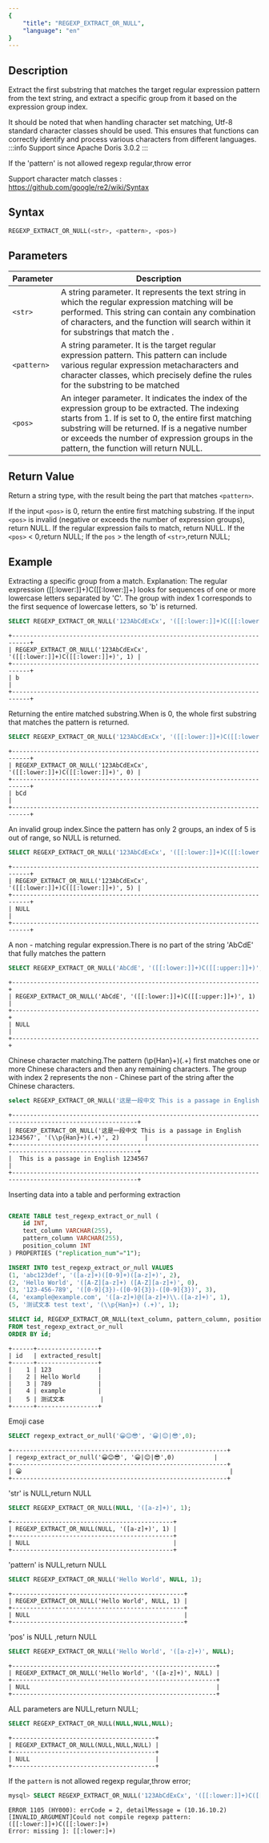 ```yaml
---
{
    "title": "REGEXP_EXTRACT_OR_NULL",
    "language": "en"
}
---
```


## Description

Extract the first substring that matches the target regular expression pattern from the text string, and extract a specific group from it based on the expression group index.

It should be noted that when handling character set matching, Utf-8 standard character classes should be used. This ensures that functions can correctly identify and process various characters from different languages.
:::info
Support since Apache Doris 3.0.2
:::

If the 'pattern' is not allowed regexp regular,throw error

Support character match classes : https://github.com/google/re2/wiki/Syntax

## Syntax

```sql
REGEXP_EXTRACT_OR_NULL(<str>, <pattern>, <pos>)
```

## Parameters

| Parameter | Description |
| -- | -- |
| `<str>` | A string parameter. It represents the text string in which the regular expression matching will be performed. This string can contain any combination of characters, and the function will search within it for substrings that match the <pattern>. |
| `<pattern>` |A string parameter. It is the target regular expression pattern. This pattern can include various regular expression metacharacters and character classes, which precisely define the rules for the substring to be matched |
| `<pos>` | An integer parameter. It indicates the index of the expression group to be extracted. The indexing starts from 1. If <pos> is set to 0, the entire first matching substring will be returned. If <pos> is a negative number or exceeds the number of expression groups in the pattern, the function will return NULL. |

## Return Value

Return a string type, with the result being the part that matches `<pattern>`.

 If the input `<pos>` is 0, return the entire first matching substring.
 If the input `<pos>` is invalid (negative or exceeds the number of expression groups), return NULL.
 If the regular expression fails to match, return NULL.
 If the `<pos>` < 0,return NULL;
 If the `pos` > the length of `<str>`,return NULL;

## Example

Extracting a specific group from a match. Explanation: The regular expression ([[:lower:]]+)C([[:lower:]]+) looks for sequences of one or more lowercase letters separated by 'C'. The group with index 1 corresponds to the first sequence of lowercase letters, so 'b' is returned.

```sql
SELECT REGEXP_EXTRACT_OR_NULL('123AbCdExCx', '([[:lower:]]+)C([[:lower:]]+)', 1);
```

```text
+---------------------------------------------------------------------------+
| REGEXP_EXTRACT_OR_NULL('123AbCdExCx', '([[:lower:]]+)C([[:lower:]]+)', 1) |
+---------------------------------------------------------------------------+
| b                                                                         |
+---------------------------------------------------------------------------+
```

Returning the entire matched substring.When <pos> is 0, the whole first substring that matches the pattern is returned.

```sql
SELECT REGEXP_EXTRACT_OR_NULL('123AbCdExCx', '([[:lower:]]+)C([[:lower:]]+)', 0);
```

```text
+---------------------------------------------------------------------------+
| REGEXP_EXTRACT_OR_NULL('123AbCdExCx', '([[:lower:]]+)C([[:lower:]]+)', 0) |
+---------------------------------------------------------------------------+
| bCd                                                                       |
+---------------------------------------------------------------------------+
```

An invalid group index.Since the pattern has only 2 groups, an index of 5 is out of range, so NULL is returned.

```sql
SELECT REGEXP_EXTRACT_OR_NULL('123AbCdExCx', '([[:lower:]]+)C([[:lower:]]+)', 5);
```

```text
+---------------------------------------------------------------------------+
| REGEXP_EXTRACT_OR_NULL('123AbCdExCx', '([[:lower:]]+)C([[:lower:]]+)', 5) |
+---------------------------------------------------------------------------+
| NULL                                                                      |
+---------------------------------------------------------------------------+
```
A non - matching regular expression.There is no part of the string 'AbCdE' that fully matches the pattern

```sql
SELECT REGEXP_EXTRACT_OR_NULL('AbCdE', '([[:lower:]]+)C([[:upper:]]+)', 1);
```

```text
+---------------------------------------------------------------------+
| REGEXP_EXTRACT_OR_NULL('AbCdE', '([[:lower:]]+)C([[:upper:]]+)', 1) |
+---------------------------------------------------------------------+
| NULL                                                                |
+---------------------------------------------------------------------+
```

Chinese character matching.The pattern (\p{Han}+)(.+) first matches one or more Chinese characters and then any remaining characters. The group with index 2 represents the non - Chinese part of the string after the Chinese characters.

```sql
select REGEXP_EXTRACT_OR_NULL('这是一段中文 This is a passage in English 1234567', '(\\p{Han}+)(.+)', 2);
```

```text
+---------------------------------------------------------------------------------------------------------+
| REGEXP_EXTRACT_OR_NULL('这是一段中文 This is a passage in English 1234567', '(\\p{Han}+)(.+)', 2)       |
+---------------------------------------------------------------------------------------------------------+
|  This is a passage in English 1234567                                                                   |
+---------------------------------------------------------------------------------------------------------+
```

Inserting data into a table and performing extraction
```sql

CREATE TABLE test_regexp_extract_or_null (
    id INT,
    text_column VARCHAR(255),
    pattern_column VARCHAR(255),
    position_column INT
) PROPERTIES ("replication_num"="1");

INSERT INTO test_regexp_extract_or_null VALUES
(1, 'abc123def', '([a-z]+)([0-9]+)([a-z]+)', 2),
(2, 'Hello World', '([A-Z][a-z]+) ([A-Z][a-z]+)', 0),
(3, '123-456-789', '([0-9]{3})-([0-9]{3})-([0-9]{3})', 3),
(4, 'example@example.com', '([a-z]+)@([a-z]+)\\.([a-z]+)', 1),
(5, '测试文本 test text', '(\\p{Han}+) (.+)', 1);

SELECT id, REGEXP_EXTRACT_OR_NULL(text_column, pattern_column, position_column) AS extracted_result
FROM test_regexp_extract_or_null
ORDER BY id;

```
```text
+------+-----------------+
| id   | extracted_result|
+------+-----------------+
|    1 | 123             |
|    2 | Hello World     |
|    3 | 789             |
|    4 | example         |
|    5 | 测试文本          |
+------+-----------------+
```

Emoji  case

```sql
SELECT regexp_extract_or_null('😀😊😎', '😀|😊|😎',0);
```

```text
+------------------------------------------------------------+
| regexp_extract_or_null('😀😊😎', '😀|😊|😎',0)           |
+------------------------------------------------------------+
| 😀                                                          |
+------------------------------------------------------------+
```

'str' is NULL,return NULL

```sql
SELECT REGEXP_EXTRACT_OR_NULL(NULL, '([a-z]+)', 1);
```

```text
+---------------------------------------------+
| REGEXP_EXTRACT_OR_NULL(NULL, '([a-z]+)', 1) |
+---------------------------------------------+
| NULL                                        |
+---------------------------------------------+
```

'pattern' is NULL,return NULL

```sql
SELECT REGEXP_EXTRACT_OR_NULL('Hello World', NULL, 1);
```

```text
+------------------------------------------------+
| REGEXP_EXTRACT_OR_NULL('Hello World', NULL, 1) |
+------------------------------------------------+
| NULL                                           |
+------------------------------------------------+
```

'pos' is NULL ,return NULL

```sql
SELECT REGEXP_EXTRACT_OR_NULL('Hello World', '([a-z]+)', NULL);
```

```text
+---------------------------------------------------------+
| REGEXP_EXTRACT_OR_NULL('Hello World', '([a-z]+)', NULL) |
+---------------------------------------------------------+
| NULL                                                    |
+---------------------------------------------------------+
```

ALL parameters are NULL,return NULL;

```sql
SELECT REGEXP_EXTRACT_OR_NULL(NULL,NULL,NULL);
```

```text
+----------------------------------------+
| REGEXP_EXTRACT_OR_NULL(NULL,NULL,NULL) |
+----------------------------------------+
| NULL                                   |
+----------------------------------------+
```

If the `pattern` is not allowed regexp regular,throw error;

```sql
mysql> SELECT REGEXP_EXTRACT_OR_NULL('123AbCdExCx', '([[:lower:]]+)C([[]ower:]]+)', 1);
```

```text
ERROR 1105 (HY000): errCode = 2, detailMessage = (10.16.10.2)[INVALID_ARGUMENT]Could not compile regexp pattern: ([[:lower:]]+)C([[:lower:]+)
Error: missing ]: [[:lower:]+)
```